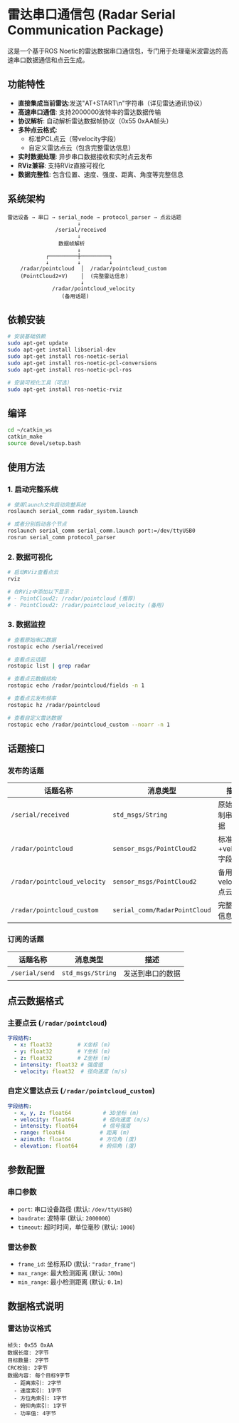 # 雷达串口通信包 (Radar Serial Communication Package)

这是一个基于ROS Noetic的雷达数据串口通信包，专门用于处理毫米波雷达的高速串口数据通信和点云生成。

## 功能特性
- **直接集成当前雷达**:发送"AT+START\n"字符串（详见雷达通讯协议）
- **高速串口通信**: 支持2000000波特率的雷达数据传输
- **协议解析**: 自动解析雷达数据帧协议（0x55 0xAA帧头）
- **多种点云格式**: 
  - 标准PCL点云（带velocity字段）
  - 自定义雷达点云（包含完整雷达信息）
- **实时数据处理**: 异步串口数据接收和实时点云发布
- **RViz兼容**: 支持RViz直接可视化
- **数据完整性**: 包含位置、速度、强度、距离、角度等完整信息

## 系统架构

```
雷达设备 → 串口 → serial_node → protocol_parser → 点云话题
                      ↓
               /serial/received
                      ↓
                数据帧解析
                      ↓
            ┌─────────┼─────────┐
            ↓         ↓         ↓
    /radar/pointcloud  │  /radar/pointcloud_custom
    (PointCloud2+V)    │  (完整雷达信息)
                       ↓
              /radar/pointcloud_velocity
                 (备用话题)
```

## 依赖安装

```bash
# 安装基础依赖
sudo apt-get update
sudo apt-get install libserial-dev
sudo apt-get install ros-noetic-serial
sudo apt-get install ros-noetic-pcl-conversions
sudo apt-get install ros-noetic-pcl-ros

# 安装可视化工具（可选）
sudo apt-get install ros-noetic-rviz
```

## 编译

```bash
cd ~/catkin_ws
catkin_make
source devel/setup.bash
```

## 使用方法

### 1. 启动完整系统

```bash
# 使用launch文件启动完整系统
roslaunch serial_comm radar_system.launch

# 或者分别启动各个节点
roslaunch serial_comm serial_comm.launch port:=/dev/ttyUSB0
rosrun serial_comm protocol_parser
```

### 2. 数据可视化

```bash
# 启动RViz查看点云
rviz

# 在RViz中添加以下显示：
# - PointCloud2: /radar/pointcloud (推荐)
# - PointCloud2: /radar/pointcloud_velocity (备用)
```

### 3. 数据监控

```bash
# 查看原始串口数据
rostopic echo /serial/received

# 查看点云话题
rostopic list | grep radar

# 查看点云数据结构
rostopic echo /radar/pointcloud/fields -n 1

# 查看点云发布频率
rostopic hz /radar/pointcloud

# 查看自定义雷达数据
rostopic echo /radar/pointcloud_custom --noarr -n 1
```

## 话题接口

### 发布的话题

| 话题名称 | 消息类型 | 描述 |
|---------|----------|------|
| `/serial/received` | `std_msgs/String` | 原始16进制串口数据 |
| `/radar/pointcloud` | `sensor_msgs/PointCloud2` | 标准点云+velocity字段 |
| `/radar/pointcloud_velocity` | `sensor_msgs/PointCloud2` | 备用velocity点云 |
| `/radar/pointcloud_custom` | `serial_comm/RadarPointCloud` | 完整雷达信息 |

### 订阅的话题

| 话题名称 | 消息类型 | 描述 |
|---------|----------|------|
| `/serial/send` | `std_msgs/String` | 发送到串口的数据 |

## 点云数据格式

### 主要点云 (`/radar/pointcloud`)
```yaml
字段结构:
  - x: float32        # X坐标 (m)
  - y: float32        # Y坐标 (m)  
  - z: float32        # Z坐标 (m)
  - intensity: float32 # 强度值
  - velocity: float32  # 径向速度 (m/s)
```

### 自定义雷达点云 (`/radar/pointcloud_custom`)
```yaml
字段结构:
  - x, y, z: float64          # 3D坐标 (m)
  - velocity: float64         # 径向速度 (m/s)
  - intensity: float64        # 信号强度
  - range: float64           # 距离 (m)
  - azimuth: float64         # 方位角 (度)
  - elevation: float64       # 俯仰角 (度)
```

## 参数配置

### 串口参数
- `port`: 串口设备路径 (默认: `/dev/ttyUSB0`)
- `baudrate`: 波特率 (默认: `2000000`)
- `timeout`: 超时时间，单位毫秒 (默认: `1000`)

### 雷达参数
- `frame_id`: 坐标系ID (默认: `"radar_frame"`)
- `max_range`: 最大检测距离 (默认: `300m`)
- `min_range`: 最小检测距离 (默认: `0.1m`)

## 数据格式说明

### 雷达协议格式
```
帧头: 0x55 0xAA
数据长度: 2字节
目标数量: 2字节  
CRC校验: 2字节
数据内容: 每个目标9字节
  - 距离索引: 2字节
  - 速度索引: 1字节
  - 方位角索引: 1字节
  - 俯仰角索引: 1字节
  - 功率值: 4字节
```
